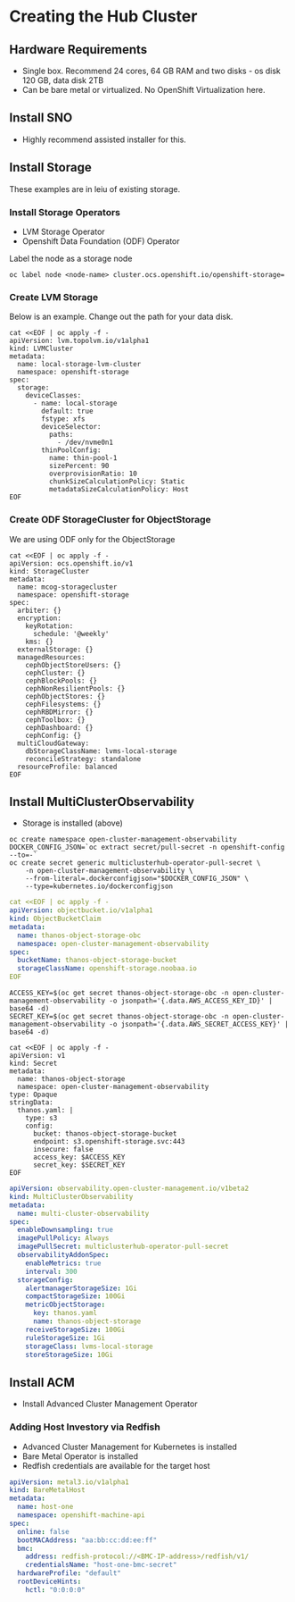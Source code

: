 # Creating the Hub Cluster

## Hardware Requirements
* Single box. Recommend 24 cores, 64 GB RAM and two disks - os disk 120 GB, data disk 2TB
* Can be bare metal or virtualized. No OpenShift Virtualization here. 

## Install SNO
* Highly recommend assisted installer for this. 

## Install Storage

These examples are in leiu of existing storage. 

### Install Storage Operators
* LVM Storage Operator
* Openshift Data Foundation (ODF) Operator  

Label the node as a storage node  
```shell
oc label node <node-name> cluster.ocs.openshift.io/openshift-storage=
```

### Create LVM Storage

Below is an example. Change out the path for your data disk. 
```shell
cat <<EOF | oc apply -f -
apiVersion: lvm.topolvm.io/v1alpha1
kind: LVMCluster
metadata:
  name: local-storage-lvm-cluster
  namespace: openshift-storage
spec:
  storage:
    deviceClasses:
      - name: local-storage
        default: true
        fstype: xfs
        deviceSelector:
          paths:
            - /dev/nvme0n1
        thinPoolConfig:
          name: thin-pool-1
          sizePercent: 90
          overprovisionRatio: 10
          chunkSizeCalculationPolicy: Static
          metadataSizeCalculationPolicy: Host
EOF
```

### Create ODF StorageCluster for ObjectStorage

We are using ODF only for the ObjectStorage
```shell
cat <<EOF | oc apply -f -
apiVersion: ocs.openshift.io/v1
kind: StorageCluster
metadata:
  name: mcog-storagecluster
  namespace: openshift-storage
spec:
  arbiter: {}
  encryption:
    keyRotation:
      schedule: '@weekly'
    kms: {}
  externalStorage: {}
  managedResources:
    cephObjectStoreUsers: {}
    cephCluster: {}
    cephBlockPools: {}
    cephNonResilientPools: {}
    cephObjectStores: {}
    cephFilesystems: {}
    cephRBDMirror: {}
    cephToolbox: {}
    cephDashboard: {}
    cephConfig: {}
  multiCloudGateway:
    dbStorageClassName: lvms-local-storage
    reconcileStrategy: standalone
  resourceProfile: balanced
EOF
```

## Install MultiClusterObservability

* Storage is installed (above)

```shell
oc create namespace open-cluster-management-observability
DOCKER_CONFIG_JSON=`oc extract secret/pull-secret -n openshift-config --to=-`
oc create secret generic multiclusterhub-operator-pull-secret \
    -n open-cluster-management-observability \
    --from-literal=.dockerconfigjson="$DOCKER_CONFIG_JSON" \
    --type=kubernetes.io/dockerconfigjson
```

```yaml
cat <<EOF | oc apply -f -
apiVersion: objectbucket.io/v1alpha1
kind: ObjectBucketClaim
metadata:
  name: thanos-object-storage-obc
  namespace: open-cluster-management-observability
spec:
  bucketName: thanos-object-storage-bucket
  storageClassName: openshift-storage.noobaa.io
EOF
```

```shell
ACCESS_KEY=$(oc get secret thanos-object-storage-obc -n open-cluster-management-observability -o jsonpath='{.data.AWS_ACCESS_KEY_ID}' | base64 -d)
SECRET_KEY=$(oc get secret thanos-object-storage-obc -n open-cluster-management-observability -o jsonpath='{.data.AWS_SECRET_ACCESS_KEY}' | base64 -d)
```

```shell
cat <<EOF | oc apply -f -
apiVersion: v1
kind: Secret
metadata:
  name: thanos-object-storage
  namespace: open-cluster-management-observability
type: Opaque
stringData:
  thanos.yaml: |
    type: s3
    config:
      bucket: thanos-object-storage-bucket
      endpoint: s3.openshift-storage.svc:443
      insecure: false
      access_key: $ACCESS_KEY
      secret_key: $SECRET_KEY
EOF
```

```yaml
apiVersion: observability.open-cluster-management.io/v1beta2
kind: MultiClusterObservability
metadata:
  name: multi-cluster-observability
spec:
  enableDownsampling: true
  imagePullPolicy: Always
  imagePullSecret: multiclusterhub-operator-pull-secret
  observabilityAddonSpec:
    enableMetrics: true
    interval: 300
  storageConfig:
    alertmanagerStorageSize: 1Gi
    compactStorageSize: 100Gi
    metricObjectStorage:
      key: thanos.yaml
      name: thanos-object-storage
    receiveStorageSize: 100Gi
    ruleStorageSize: 1Gi
    storageClass: lvms-local-storage
    storeStorageSize: 10Gi
```

## Install ACM
* Install Advanced Cluster Management Operator

### Adding Host Investory via Redfish

* Advanced Cluster Management for Kubernetes is installed
* Bare Metal Operator is installed
* Redfish credentials are available for the target host


```yaml
apiVersion: metal3.io/v1alpha1
kind: BareMetalHost
metadata:
  name: host-one
  namespace: openshift-machine-api
spec:
  online: false
  bootMACAddress: "aa:bb:cc:dd:ee:ff"
  bmc:
    address: redfish-protocol://<BMC-IP-address>/redfish/v1/
    credentialsName: "host-one-bmc-secret"
  hardwareProfile: "default"
  rootDeviceHints:
    hctl: "0:0:0:0"
```